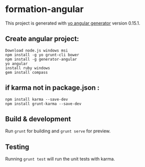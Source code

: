 # formation-angular

This project is generated with [yo angular generator](https://github.com/yeoman/generator-angular)
version 0.15.1.
## Create angular project:
   	Download node.js windows msi
   	npm install -g yo grunt-cli bower
   	npm install -g generator-angular
   	yo angular
   	install ruby windows
   	gem install compass
   
## if karma not in package.json :
   	npm install karma --save-dev
   	npm install grunt-karma --save-dev
   	
## Build & development

Run `grunt` for building and `grunt serve` for preview.

## Testing

Running `grunt test` will run the unit tests with karma.
